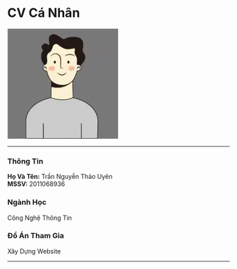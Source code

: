 # CV Cá Nhân

![logo](test.png)

---

### Thông Tin

**Họ Và Tên:** Trần Nguyễn Thảo Uyên  
**MSSV:** 2011068936  

### Ngành Học

Công Nghệ Thông Tin

### Đồ Án Tham Gia

Xây Dựng Website

---

